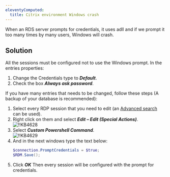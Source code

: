 ```yaml
---
eleventyComputed:
  title: Citrix environment Windows crash
---
```

When an RDS server prompts for credentials, it uses adll and if we prompt it too many times by many users, Windows will crash.

## Solution
All the sessions must be configured not to use the Windows prompt. In the entries properties:
1. Change the Credentials type to ***Default***.
1. Check the box ***Always ask password***.

If you have many entries that needs to be changed, follow these steps (A backup of your database is recommended):
1. Select every RDP session that you need to edit (an [Advanced search](/rdm/windows/commands/view/panels/search/advanced/) can be used).
1. Right click on them and select ***Edit – Edit (Special Actions)***.  
![!!KB4628](https://webdevolutions.azureedge.net/docs/en/kb/KB4628.png)
1. Select ***Custom Powershell Command***.  
![!!KB4629](https://webdevolutions.azureedge.net/docs/en/kb/KB4629.png)
1. And in the next windows type the text below:
   ```powershell
   $connection.PromptCredentials = $true;
   $RDM.Save();
   ```
1. Click ***OK*** Then every session will be configured with the prompt for credentials.
